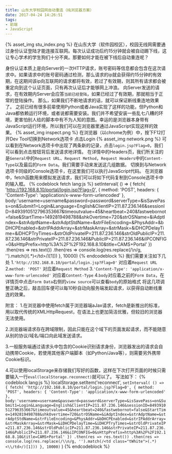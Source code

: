 ```yaml
---
title: 山东大学校园网自动重连（纯浏览器方案）
date: 2017-04-24 14:26:51
tags:
- 前端
- JavaScript
---
```

{% asset_img stu_index.png %}
在山东大学（软件园校区），校园无线网需要通过身份认证登陆才能连接互联网。每次认证成功后约15分钟就会被自动踢下线，这让专心学术的学生狗们十分不爽。那要如何才能在被下线后自动重连呢？
<!--more-->
身份认证本质上是向Server的一次HTTP请求，账号密码等信息都会包含在这次请求中。如果请求中的账号密码通过检测，那么请求的ip就会获得约15分钟的有效期，在这期间该ip向互联网的请求都将有效，若过了有效期，则其所有请求都会被重定向到这个认证页面，只有再次认证后才能够网上冲浪。
向Server发送的请求，在有效期内Server会应答`当前已经登陆`，如果已经过了有效期，那就相当于正常的登陆操作。
那么，如果我们不断地请求的话，就可以保证断线重连地效果了。
之前已经有很多前辈使用Python或者Java实现了这样的功能，但Python和Java都依赖运行环境，或者说都需要安装。我们并不希望安装一些乱七八糟的环境，更害怕别人给的脚本中有不为人知的意图。幸运的是浏览器本身带有JavaScript运行环境，所以我们可以在浏览器里通过JavaScript实现这样的效果。
{% asset_img inspect.png %}
在浏览器（以chrome为例）中，按下F12打开Dev Tool切换到Network选项卡
点击Login
{% asset_img network.png %}
可以看到在Network选项卡中出现了两条新的记录，点击`login.jsp?Flag=0`，我们可以看到点击按钮背后发送请求地详情。
在详情中的Headers页，我们所关注的是`General`中的`Request URL`、`Request Method`，`Request Headers`中的`Content-Type`以及最后的`Form Data`。我们需要手动来发送这几组数据。
切换到与Network选项卡同级的Console选项卡，在这里我们可以执行JavaScript代码。
在浏览器中，fetch函数用来模拟发送请求，我们可以将如下代码复制到Console选项卡中的输入框。
{% codeblock fetch lang:js %}
setInterval( () => {
    fetch(
        'http://192.168.8.10/portal/login.jsp?Flag=0', {
            method: 'POST',
            headers: {
                'Content-Type': 'application/x-www-form-urlencoded'
            },
            body:'username=username&password=password&serverType=&isSavePass=on&Submit1=Login&Language=English&ClientIP=211.87.236.146&sessionID=8493910512796353667&timeoutvalue=45&heartbeat=240&fastwebornot=false&StartTime=1492819498788&shkOvertime=720&strOSName=&iAdptIndex=&strAdptName=&strAdptStdName=&strFileEncoding=&PhysAddr=&bDHCPEnabled=&strIPAddrArray=&strMaskArray=&strMask=&iDHCPDelayTime=&iDHCPTryTimes=&strOldPrivateIP=211.87.236.146&strOldPublicIP=211.87.236.146&strPrivateIP=211.87.236.146&PublicIP=211.87.236.146&iIPCONFIG=0&sHttpPrefix=http%3A%2F%2F192.168.8.10&title=CAMS+Portal'
        })
            .then(res => res.text())
            .then(res => console.log(res.replace(/\n/g, '').match(/<td class="tWhite">(.*)<\/td>/)[1]))
}, 10000)
{% endcodeblock %}
我们需要关注如下几处
1.`'http://192.168.8.10/portal/login.jsp?Flag=0'` 对应着`Request URL`
2.`method: 'POST'` 对应着`Request Method`
3.`'Content-Type': 'application/x-www-form-urlencoded'` 对应着`Content-Type`
4.`body`对应着之前的`Form Data`，在详情页中点击`Form Data`右侧的`view source`可以查看`body`的原始格式
将这几项调整正确之后，敲击回车便可以每10秒自动向服务端发起请求，以获得自动断线重连的效果。

附言：
1.在浏览器中使用fetch属于浏览器端aJax请求，fetch是新推出的标准，用以取代传统的XMLHttpRequest，在语法上也更加简洁优雅，但较旧的浏览器无法使用。

2.浏览器端请求存在跨域限制，因此只能在这个域下的页面发起请求，而不能随意从别的协议/域名/端口向此域发送请求。

3.一般服务端通过请求头中包含的Cookie识别请求身份，浏览器发出的请求会自动携带Cookie，若使用其他客户端脚本（如Python/Java等），则需要另外携带Cookie标识。

4.可以使用localStorage来存储我们写好的函数，这样在下次打开页面的时候只需要输入一行`eval(localStorage.reconnect)`就可以了。
写法如下：
{% codeblock lang:js %}
localStorage.setItem('reconnect',
`setInterval( () => {
    fetch(
        'http://192.168.8.10/portal/login.jsp?Flag=0', {
            method: 'POST',
            headers: {
                'Content-Type': 'application/x-www-form-urlencoded'
            },
            body:'username=username&password=password&serverType=&isSavePass=on&Submit1=Login&Language=English&ClientIP=211.87.236.146&sessionID=8493910512796353667&timeoutvalue=45&heartbeat=240&fastwebornot=false&StartTime=1492819498788&shkOvertime=720&strOSName=&iAdptIndex=&strAdptName=&strAdptStdName=&strFileEncoding=&PhysAddr=&bDHCPEnabled=&strIPAddrArray=&strMaskArray=&strMask=&iDHCPDelayTime=&iDHCPTryTimes=&strOldPrivateIP=211.87.236.146&strOldPublicIP=211.87.236.146&strPrivateIP=211.87.236.146&PublicIP=211.87.236.146&iIPCONFIG=0&sHttpPrefix=http%3A%2F%2F192.168.8.10&title=CAMS+Portal'
        })
            .then(res => res.text())
            .then(res => console.log(res.replace(/\\n/g, '').match(/<td class="tWhite">(.*)<\\/td>/)[1]))
}, 10000)`
)
{% endcodeblock %}